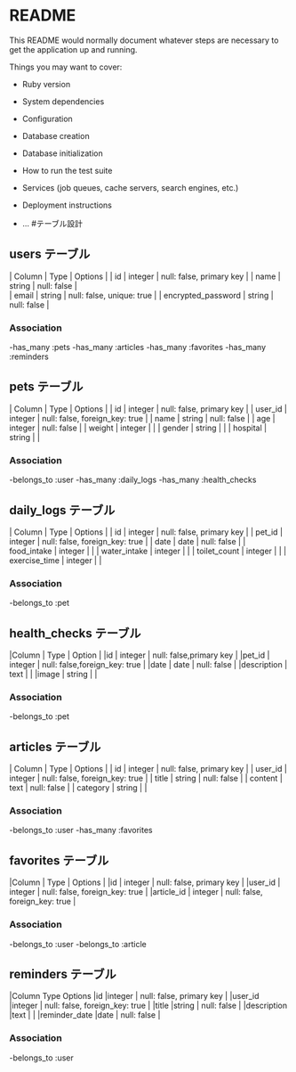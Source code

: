 # README

This README would normally document whatever steps are necessary to get the
application up and running.

Things you may want to cover:

- Ruby version

- System dependencies

- Configuration

- Database creation

- Database initialization

- How to run the test suite

- Services (job queues, cache servers, search engines, etc.)

- Deployment instructions

- ... #テーブル設計

## users テーブル

| Column | Type | Options |
| id | integer | null: false, primary key |
| name | string | null: false |  
| email | string | null: false, unique: true |
| encrypted_password | string | null: false |

### Association

-has_many :pets
-has_many :articles
-has_many :favorites
-has_many :reminders

## pets テーブル

| Column | Type | Options |
| id | integer | null: false, primary key |
| user_id | integer | null: false, foreign_key: true |
| name | string | null: false |
| age | integer | null: false |
| weight | integer | |
| gender | string | |
| hospital | string | |

### Association

-belongs_to :user
-has_many :daily_logs
-has_many :health_checks

## daily_logs テーブル

| Column | Type | Options |
| id | integer | null: false, primary key |
| pet_id | integer | null: false, foreign_key: true |
| date | date | null: false |
| food_intake | integer | |
| water_intake | integer | |
| toilet_count | integer | |
| exercise_time | integer | |

### Association

-belongs_to :pet

## health_checks テーブル

|Column | Type | Option |
|id | integer | null: false,primary key |
|pet_id | integer | null: false,foreign_key: true |
|date | date | null: false |
|description | text | |
|image | string | |

### Association

-belongs_to :pet

## articles テーブル

| Column | Type | Options |
| id | integer | null: false, primary key |
| user_id | integer | null: false, foreign_key: true |
| title | string | null: false |
| content | text | null: false |
| category | string | |

### Association

-belongs_to :user
-has_many :favorites

## favorites テーブル

|Column | Type | Options |
|id | integer | null: false, primary key |
|user_id | integer | null: false, foreign_key: true |
|article_id | integer | null: false, foreign_key: true |

### Association

-belongs_to :user
-belongs_to :article

## reminders テーブル

|Column Type Options
|id |integer | null: false, primary key |
|user_id |integer | null: false, foreign_key: true |
|title |string | null: false |
|description |text | |
|reminder_date |date | null: false |

### Association

-belongs_to :user
